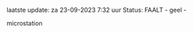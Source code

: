 laatste update: 
za 23-09-2023  7:32   uur 
Status: FAALT - geel - 
<div class="service Y">microstation</div>